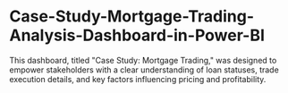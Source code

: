 # Case-Study-Mortgage-Trading-Analysis-Dashboard-in-Power-BI
This dashboard, titled "Case Study: Mortgage Trading," was designed to empower stakeholders with a clear understanding of loan statuses, trade execution details, and key factors influencing pricing and profitability.
